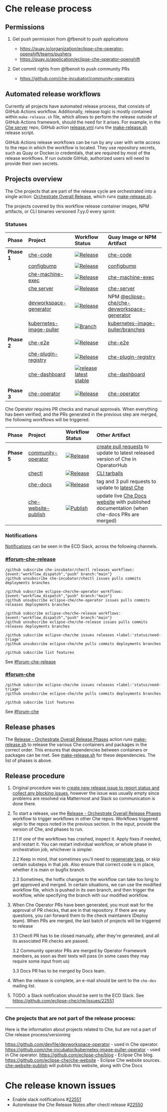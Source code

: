 # Che release process

## Permissions
 
1. Get push permission from @fbenoit to push applications
    * https://quay.io/organization/eclipse-che-operator-openshift/teams/pushers 
    * https://quay.io/application/eclipse-che-operator-openshift

2. Get commit rights from @fbenoit to push community PRs
    * https://github.com/che-incubator/community-operators


## Automated release workflows

Currently all projects have automated release process, that consists of GitHub Actions workflow.
Additionally, release logic is mostly contained within `make-release.sh` file, which allows to perform the release outside of GitHub Actions framework, should the need for it arises.
For example, in the [Che server](https://github.com/eclipse-che/che-server) repo, GitHub action [release.yml](https://github.com/eclipse-che/che-server/actions/workflows/release.yml) runs the [make-release.sh](https://github.com/eclipse-che/che-server/blob/main/make-release.sh) release script.

GitHub Actions release workflows can be run by any user with write access to the repo in which the workflow is located. They use repository secrets, such as Quay or Docker.io credentials, that are required by most of the release workflows. If run outside GitHub, authorized users will need to provide their own secrets.

## Projects overview
The Che projects that are part of the release cycle are orchestrated into a single action:  [Orchestrate Overall Release](https://github.com/eclipse-che/che-release/actions/workflows/release-orchestrate-overall.yml), which runs [make-release.sh](https://github.com/eclipse-che/che-release/blob/main/make-release.sh).

The projects covered by this workflow release container images, NPM artifacts, or CLI binaries versioned 7.yy.0 every sprint:

### Statuses

| Phase       | Project | Workflow Status | Quay Image or NPM Artifact |
| :---        | :---    | :---            | :---                       |
| **Phase 1** | [che-code](https://github.com/che-incubator/che-code) | [![Release](https://github.com/che-incubator/che-code/actions/workflows/release.yml/badge.svg)](https://github.com/che-incubator/che-code/actions/workflows/release.yml) | [che-code](https://quay.io/che-incubator/che-code) |
| | [configbump](https://github.com/che-incubator/configbump) | [![Release](https://github.com/che-incubator/configbump/actions/workflows/release.yml/badge.svg)](https://github.com/che-incubator/configbump/actions/workflows/release.yml) | [configbump](https://quay.io/che-incubator/configbump) |
| | [che-machine-exec](https://github.com/eclipse-che/che-machine-exec) | [![Release](https://github.com/eclipse-che/che-machine-exec/actions/workflows/release.yml/badge.svg)](https://github.com/eclipse-che/che-machine-exec/actions/workflows/release.yml) | [che-machine-exec](https://quay.io/eclipse/che-machine-exec) |
| | [che server](https://github.com/eclipse-che/che-server) | [![Release](https://github.com/eclipse-che/che-server/actions/workflows/release.yml/badge.svg)](https://github.com/eclipse-che/che-server/actions/workflows/release.yml) | [che-server](https://quay.io/eclipse/che-server) |
| | [devworkspace-generator](https://github.com/devfile/devworkspace-generator ) | [![Release](https://github.com/devfile/devworkspace-generator/actions/workflows/devworkspace-generator-release.yml/badge.svg)](https://github.com/devfile/devworkspace-generator/actions/workflows/devworkspace-generator-release.yml) | NPM [@eclipse-che/che-devworkspace-generator](https://www.npmjs.com/package/@eclipse-che/che-devworkspace-generator)
| | [kubernetes-image-puller](https://github.com/che-incubator/kubernetes-image-puller) | [![Branch](https://github.com/che-incubator/kubernetes-image-puller/actions/workflows/make-branch.yaml/badge.svg)](https://github.com/che-incubator/kubernetes-image-puller/actions/workflows/make-branch.yaml) | [kubernetes-image-puller/branches](https://github.com/che-incubator/kubernetes-image-puller/branches/active)
| | | 
| **Phase 2** | [che-e2e](https://github.com/eclipse-che/che) | [![Release](https://github.com/eclipse-che/che/actions/workflows/release.yml/badge.svg)](https://github.com/eclipse-che/che/actions/workflows/release.yml) | [che-e2e](https://quay.io/eclipse/che-e2e) |
| | [che-plugin-registry](https://github.com/eclipse-che/che-plugin-registry) | [![Release](https://github.com/eclipse-che/che-plugin-registry/actions/workflows/release.yml/badge.svg)](https://github.com/eclipse-che/che-plugin-registry/actions/workflows/release.yml) | [che-plugin-registry](https://quay.io/eclipse/che-plugin-registry) |
| | [che-dashboard](https://github.com/eclipse-che/che-dashboard) | [![release latest stable](https://github.com/eclipse-che/che-dashboard/actions/workflows/release.yml/badge.svg)](https://github.com/eclipse-che/che-dashboard/actions/workflows/release.yml) | [che-dashboard](https://quay.io/eclipse/che-dashboard) |
| | | 
| **Phase 3** | [che-operator](https://github.com/eclipse-che/che-operator) | [![Release](https://github.com/eclipse-che/che-operator/actions/workflows/release.yml/badge.svg)](https://github.com/eclipse-che/che-operator/actions/workflows/release.yml) | [che-operator](https://quay.io/eclipse/che-operator) |

Che Operator requires PR checks and manual approvals. When everything has been verified, and the PRs generated in the previous step are merged, the following workflows will be triggered.

| Phase       | Project | Workflow Status | Other Artifact |
| :---        | :---    | :---            | :---           |
| **Phase 5** | [community-operator](https://github.com/redhat-openshift-ecosystem/community-operators-prod) | [![Release](https://github.com/eclipse-che/che-operator/actions/workflows/release-community-operator-PRs.yml/badge.svg)](https://github.com/eclipse-che/che-operator/actions/workflows/release-community-operator-PRs.yml) | [create pull requests](https://github.com/operator-framework/community-operators/pulls?q=%22Update+eclipse-che+operator%22+is%3Aopen) to update to latest released version of Che in OperatorHub
| | [chectl](https://github.com/che-incubator/chectl) | [![Release](https://github.com/eclipse-che/che-operator/actions/workflows/release-chectl.yml/badge.svg)](https://github.com/eclipse-che/che-operator/actions/workflows/release-chectl.yml) | [CLI tarballs](https://github.com/che-incubator/chectl/releases)
| | [che-docs](https://github.com/eclipse/che-docs) | [![Release](https://github.com/eclipse-che/che-docs/actions/workflows/publication-builder.yaml/badge.svg)](https://github.com/eclipse-che/che-docs/actions/workflows/publication-builder.yaml) | tag and 3 pull requests to update to [latest Che](https://github.com/eclipse-che/che-docs/tree/publication)
| | [che-website-publish](https://github.com/eclipse-cheche-website-publish)  | [![Publish](https://github.com/eclipse-che/che-website-publish/actions/workflows/publish.yaml/badge.svg)](https://github.com/eclipse-che/che-website-publish/actions/workflows/publish.yaml) | update live [Che Docs website](https://eclipse.dev/che/docs/stable/) with published documentation (when che-docs PRs are merged)

### Notifications

[Notifications](https://github.com/integrations/slack#features) can be seen in the ECD Slack, across the following channels.

### [#forum-che-release](https://app.slack.com/client/TMU5A34SW/C0612PAJ4SX)

```
/github subscribe che-incubator/chectl releases workflows:{event:"workflow_dispatch","push" branch:"main"}  
/github unsubscribe che-incubator/chectl issues pulls commits deployments branches

/github subscribe eclipse-che/che-operator workflows:{event:"workflow_dispatch","push" branch:"main"}
/github unsubscribe eclipse-che/che-operator issues pulls commits releases deployments branches

/github subscribe eclipse-che/che-release workflows:{event:"workflow_dispatch","push" branch:"main"}
/github unsubscribe eclipse-che/che-release issues pulls commits releases deployments branches

/github subscribe eclipse-che/che issues releases +label:'status/need-triage'
/github unsubscribe eclipse-che/che pulls commits deployments branches

/github subscribe list features
```

See [#forum-che-release](https://app.slack.com/client/TMU5A34SW/C0612PAJ4SX)

### [#forum-che](https://app.slack.com/client/TMU5A34SW/C05SD64M85R)

```
/github subscribe eclipse-che/che issues releases +label:'status/need-triage'
/github unsubscribe eclipse-che/che pulls commits deployments branches

/github subscribe list features
```

See [#forum-che](https://app.slack.com/client/TMU5A34SW/C05SD64M85R)

## Release phases

The [Release - Orchestrate Overall Release Phases]((https://github.com/eclipse-che/che-release/actions?query=workflow%3A%22Release+-+Orchestrate+Overall+Release+Phases%22)) action runs [make-release.sh](https://github.com/eclipse-che/che-release/blob/main/make-release.sh) to release the various Che containers and packages in the correct order. This ensures that dependencies between containers or packages can be met. See [make-release.sh](https://github.com/eclipse-che/che-release/blob/main/make-release.sh) for these dependencies. The list of phases is above. 


## Release procedure
1. Original procedure was to [create new release issue to report status and collect any blocking issues](https://github.com/eclipse-che/che/issues/new?assignees=&labels=kind%2Frelease&template=release.md&title=Release+Che+7.FIXME), however the issue was usually empty since problems are resolved via Mattermost and Slack so communication is done there. 

2. To start a release, use the [Release - Orchestrate Overall Release Phases](https://github.com/eclipse-che/che-release/actions/workflows/release-orchestrate-overall.yml) workflow to trigger workflows in other Che repos. Workflows triggered align to the repos noted in the previous section. In the input, provide the version of Che, and phases to run. 

    2.1 If one of the workflows has crashed, inspect it. Apply fixes if needed, and restart it. You can restart individual workflow, or whole phase in orchestration job, whichever is simpler.

    2.2 Keep in mind, that sometimes you'll need to [regenerate tags](https://github.com/eclipse-che/che/issues/18879), or skip certain substeps in that job. Also ensure that correct code is in place, whether it is main or bugfix branch.

    2.3 Sometimes, the hotfix changes to the workflow can take too long to get approved and merged. In certain situations, we can use the modified workflow file, which is pushed in its own branch, and then trigger the workflow, while specifying the branch with our modified workflow. 

3. When Che Operator PRs have been generated, you must wait for the approval of PR checks, that are in that repository. If there are any questions, you can forward them to the check maintaners (Deploy team). When PRs are merged, the last batch of projects will be triggered to release

    3.1 Chectl PR has to be closed manually, after they're generated, and all its associated PR checks are passed.

    3.2 Community operator PRs are merged by Operator Framework members, as soon as their tests will pass (in some cases they may require some input from us)

    3.3 Docs PR has to be merged by Docs team.

4. When the release is complete, an e-mail should be sent to the `che-dev` mailing list. 

5. TODO: a Slack notification should be sent to the ECD Slack. See https://github.com/eclipse-che/che/issues/22551

--------------


### Che projects that are not part of the release process:

Here is the information about projects related to Che, but are not a part of Che release process/versioning 

https://github.com/devfile/devworkspace-operator - used in Che operator.
https://github.com/che-incubator/kubernetes-image-puller-operator - used in Che operator.
https://github.com/eclipse-che/blog - Eclipse Che blog.
https://github.com/eclipse-che/che-website - Eclipse Che website sources. [che-website-publish](https://github.com/eclipse-che/che-website-publish) will publish this website, along with Che Docs

# Che release known issues

* Enable slack notifications #[22551](https://github.com/eclipse-che/che/issues/22551)
* Autorelease the Che Release Notes after chectl release #[22550](https://github.com/eclipse-che/che/issues/22550)
